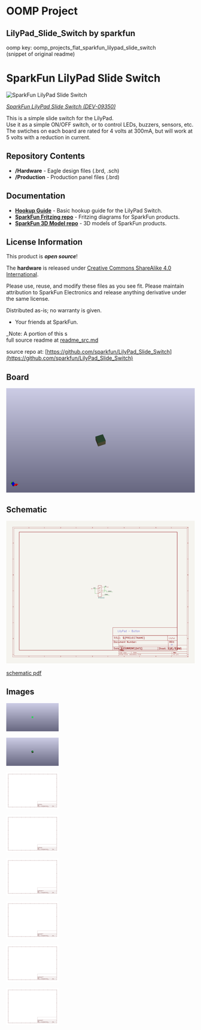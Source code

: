 # OOMP Project  
## LilyPad_Slide_Switch  by sparkfun  
  
oomp key: oomp_projects_flat_sparkfun_lilypad_slide_switch  
(snippet of original readme)  
  
SparkFun LilyPad Slide Switch   
========================================  
  
![SparkFun LilyPad Slide Switch](https://cdn.sparkfun.com//assets/parts/2/9/1/9/09350-01.jpg)  
  
[*SparkFun LilyPad Slide Switch (DEV-09350)*](https://www.sparkfun.com/products/9350)  
  
This is a simple slide switch for the LilyPad.   
Use it as a simple ON/OFF switch, or to control LEDs, buzzers, sensors, etc. The swtiches on each board are rated for 4 volts at 300mA, but will work at 5 volts with a reduction in current.  
  
Repository Contents  
-------------------  
  
* **/Hardware** - Eagle design files (.brd, .sch)  
* **/Production** - Production panel files (.brd)  
  
  
Documentation  
--------------  
  
* **[Hookup Guide](https://learn.sparkfun.com/tutorials/lilypad-buttons-and-switches)** - Basic hookup guide for the LilyPad Switch.  
* **[SparkFun Fritzing repo](https://github.com/sparkfun/Fritzing_Parts)** - Fritzing diagrams for SparkFun products.  
* **[SparkFun 3D Model repo](https://github.com/sparkfun/3D_Models)** - 3D models of SparkFun products.   
  
  
License Information  
-------------------  
This product is _**open source**_!   
  
The **hardware** is released under [Creative Commons ShareAlike 4.0 International](https://creativecommons.org/licenses/by-sa/4.0/).  
  
Please use, reuse, and modify these files as you see fit. Please maintain attribution to SparkFun Electronics and release anything derivative under the same license.  
  
Distributed as-is; no warranty is given.  
  
- Your friends at SparkFun.  
  
_Note: A portion of this s  
  full source readme at [readme_src.md](readme_src.md)  
  
source repo at: [https://github.com/sparkfun/LilyPad_Slide_Switch](https://github.com/sparkfun/LilyPad_Slide_Switch)  
## Board  
  
[![working_3d.png](working_3d_600.png)](working_3d.png)  
## Schematic  
  
[![working_schematic.png](working_schematic_600.png)](working_schematic.png)  
  
[schematic pdf](working_schematic.pdf)  
## Images  
  
[![working_3D_bottom.png](working_3D_bottom_140.png)](working_3D_bottom.png)  
  
[![working_3D_top.png](working_3D_top_140.png)](working_3D_top.png)  
  
[![working_assembly_page_01.png](working_assembly_page_01_140.png)](working_assembly_page_01.png)  
  
[![working_assembly_page_02.png](working_assembly_page_02_140.png)](working_assembly_page_02.png)  
  
[![working_assembly_page_03.png](working_assembly_page_03_140.png)](working_assembly_page_03.png)  
  
[![working_assembly_page_04.png](working_assembly_page_04_140.png)](working_assembly_page_04.png)  
  
[![working_assembly_page_05.png](working_assembly_page_05_140.png)](working_assembly_page_05.png)  
  
[![working_assembly_page_06.png](working_assembly_page_06_140.png)](working_assembly_page_06.png)  
